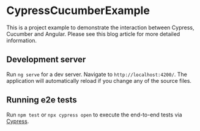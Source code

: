 # CypressCucumberExample

This is a project example to demonstrate the interaction between Cypress, Cucumber and Angular. Please see this blog article for more detailed information.

## Development server

Run `ng serve` for a dev server. Navigate to `http://localhost:4200/`. The application will automatically reload if you change any of the source files.

## Running e2e tests

Run `npm test` or `npx cypress open` to execute the end-to-end tests via [Cypress](https://www.cypress.io/).
